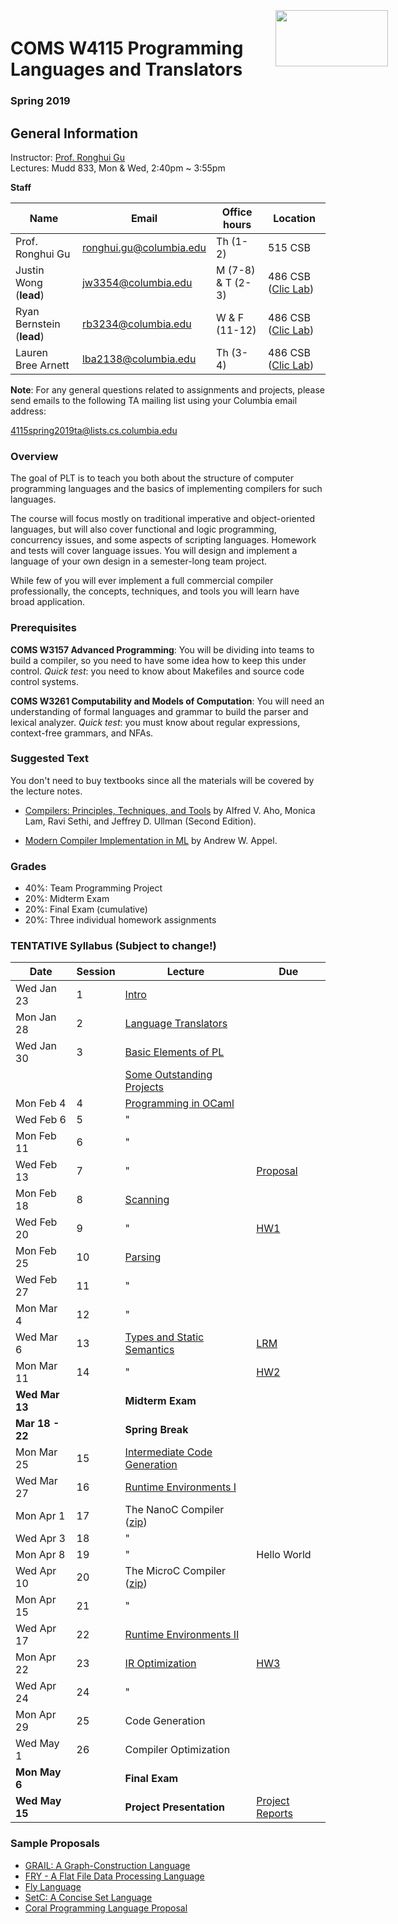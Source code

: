 
<img style="float:right; margin: -5px -100px 0px -100px;" src="https://www.laurenillumination.com/wp-content/uploads/2017/10/logo-columbia.png" width="180" height="90">

# COMS W4115 Programming Languages and Translators

### Spring 2019



## General Information

Instructor: [Prof. Ronghui Gu](https://www.cs.columbia.edu/~rgu/)  
Lectures: Mudd 833, Mon & Wed, 2:40pm ~ 3:55pm  

**Staff**  

| Name      | Email | Office hours | Location |  
| ----------- | ----------- |  ----------- |  ----------- |
| Prof. Ronghui Gu |  ronghui.gu@columbia.edu | Th (1-2) | 515 CSB |
| Justin Wong (**lead**)| jw3354@columbia.edu | M (7-8) & T (2-3) | 486 CSB ([Clic Lab](https://www.cs.columbia.edu/clic/)) |  
| Ryan Bernstein (**lead**)| rb3234@columbia.edu | W & F (11-12) | 486 CSB ([Clic Lab](https://www.cs.columbia.edu/clic/)) |  
| Lauren Bree Arnett | lba2138@columbia.edu | Th (3-4) | 486 CSB ([Clic Lab](https://www.cs.columbia.edu/clic/)) |  

**Note**: For any general questions related to assignments and projects,
please send emails to the following
TA mailing list using your Columbia email address:

4115spring2019ta@lists.cs.columbia.edu

### Overview
The goal of PLT is to teach you both about the structure of computer programming languages and the basics of implementing compilers for such languages.

The course will focus mostly on traditional imperative and object-oriented languages, but will also cover functional and logic programming, concurrency issues, and some aspects of scripting languages. Homework and tests will cover language issues. You will design and implement a language of your own design in a semester-long team project.

While few of you will ever implement a full commercial compiler professionally, the concepts, techniques, and tools you will learn have broad application.

### Prerequisites
**COMS W3157 Advanced Programming**: You will be dividing into teams to build a compiler, so you need to have some idea how to keep this under control. *Quick test*: you need to know about Makefiles and source code control systems.

**COMS W3261 Computability and Models of Computation**: You will need an understanding of formal languages and grammar to build the parser and lexical analyzer. *Quick test*: you must know about regular expressions, context-free grammars, and NFAs.

### Suggested Text
You don't need to buy textbooks since all the materials will be covered by the lecture notes.
- [Compilers: Principles, Techniques, and Tools](https://www.amazon.com/Compilers-Principles-Techniques-Tools-2nd/dp/0321486811)
 by Alfred V. Aho, Monica Lam, Ravi Sethi, and Jeffrey D. Ullman (Second Edition).

- [Modern Compiler Implementation in ML](http://www.cs.princeton.edu/~appel/modern/ml/)
  by Andrew W. Appel.

### Grades
  - 40%: Team Programming Project
  - 20%: Midterm Exam
  - 20%: Final Exam (cumulative)
  - 20%: Three individual homework assignments

### TENTATIVE Syllabus (Subject to change!)

| Date      | Session | Lecture | Due |
| ----------- | ----------- |  ----------- |  ----------- |
| Wed Jan 23  | 1  | [Intro](./lectures/intro.pdf) | |
| Mon Jan 28  | 2  | [Language Translators](./lectures/translators.pdf)  | |
| Wed Jan 30  | 3  | [Basic Elements of PL](./lectures/languages.pdf) | |
|    |   | [Some Outstanding Projects](./lectures/projects.pdf) | |
| Mon Feb 4   | 4  | [Programming in OCaml](./lectures/ocaml.pdf) | |
| Wed Feb 6   | 5  | " | |
| Mon Feb 11  | 6  | "| |
| Wed Feb 13  | 7  | " | [Proposal](./assignments/proposal.html) |
| Mon Feb 18  | 8  | [Scanning](./lectures/scanner.pdf) | |
| Wed Feb 20  | 9  | " | [HW1](./assignments/hw1.html) |
| Mon Feb 25  | 10 | [Parsing](./lectures/syntax.pdf) | |
| Wed Feb 27  | 11 | " | |
| Mon Mar 4   | 12 | " | |
| Wed Mar 6   | 13 | [Types and Static Semantics](./lectures/semantics.pdf) | [LRM](./assignments/lrm.html) |
| Mon Mar 11  | 14 | " | [HW2](./assignments/hw2.pdf) |
| **Wed Mar 13**  |    | **Midterm Exam** | |
| **Mar 18 - 22** |    | **Spring Break** | |
| Mon Mar 25  | 15 | [Intermediate Code Generation](./lectures/ir.pdf) | |
| Wed Mar 27  | 16 | [Runtime Environments I](./lectures/runtime1.pdf) | |
| Mon Apr 1   | 17 | The NanoC Compiler ([zip](./nanoc.zip)) | |
| Wed Apr 3   | 18 | " | |
| Mon Apr 8   | 19 | " | Hello World |
| Wed Apr 10  | 20 | The MicroC Compiler ([zip](./microc.zip)) | |
| Mon Apr 15  | 21 | " | |
| Wed Apr 17  | 22 | [Runtime Environments II](./lectures/runtime2.pdf) | |
| Mon Apr 22  | 23 | [IR Optimization](./lectures/optimization.pdf) | [HW3](./assignments/hw3.pdf) |
| Wed Apr 24  | 24 | " | |
| Mon Apr 29  | 25 | Code Generation | |
| Wed May 1   | 26 | Compiler Optimization  | |
| **Mon May 6**   |    | **Final Exam**  | |
| **Wed May 15**  |    | **Project Presentation**  | [Project Reports](./assignments/project.html) |

### Sample Proposals
- [GRAIL: A Graph-Construction Language](http://www.cs.columbia.edu/~sedwards/classes/2017/4115-spring/proposals/GRAIL.pdf)
- [FRY - A Flat File Data Processing Language](http://www.cs.columbia.edu/~sedwards/classes/2014/w4115-fall/proposals/FRY.pdf)
- [Fly Language](http://www.cs.columbia.edu/~sedwards/classes/2016/4115-spring/proposals/Fly.pdf)
- [SetC: A Concise Set Language](http://www.cs.columbia.edu/~sedwards/classes/2017/4115-spring/proposals/SetC.pdf)
- [Coral Programming Language Proposal](http://www.cs.columbia.edu/~sedwards/classes/2018/4115-fall/proposals/Coral.pdf)
